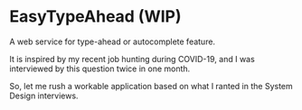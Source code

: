 # EasyTypeAhead (WIP)
A web service for type-ahead or autocomplete feature. 

It is inspired by my recent job hunting during COVID-19, and I was interviewed by this question twice in one month.

So, let me rush a workable application based on what I ranted in the System Design interviews.
